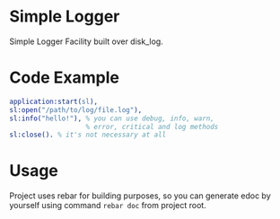Simple Logger
=============

Simple Logger Facility built over disk_log.

Code Example
============

```erlang
application:start(sl),
sl:open("/path/to/log/file.log"),
sl:info("hello!"), % you can use debug, info, warn,
                   % error, critical and log methods
sl:close(). % it's not necessary at all
```

Usage
=====

Project uses rebar for building purposes, so you can generate edoc by yourself
using command `rebar doc` from project root.
